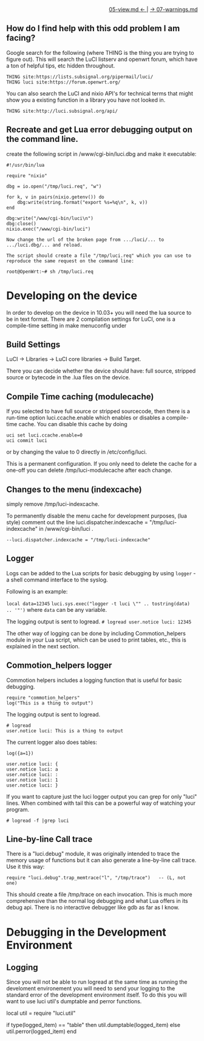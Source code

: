 <p align="right"><a href="05-view.md">05-view.md &larr; </a> | <a href="07-warnings.md">&rarr; 07-warnings.md</a></p>

How do I find help with this odd problem I am facing?
------------------------------------------------------

Google search for the following (where THING is the thing you are trying to figure out). This will search the LuCI listserv and openwrt forum, which have a ton of helpful tips, etc hidden throughout.

    THING site:https://lists.subsignal.org/pipermail/luci/
    THING luci site:https://forum.openwrt.org/

You can also search the LuCI and nixio API's for technical terms that might show you a existing function in a library you have not looked in.

    THING site:http://luci.subsignal.org/api/


Recreate and get Lua error debugging output on the command line.
--------------------------

create the following script in /www/cgi-bin/luci.dbg and make it executable:

    #!/usr/bin/lua

    require "nixio"

    dbg = io.open("/tmp/luci.req", "w")

    for k, v in pairs(nixio.getenv()) do
        dbg:write(string.format("export %s=%q\n", k, v))
    end

    dbg:write("/www/cgi-bin/luci\n")
    dbg:close()
    nixio.exec("/www/cgi-bin/luci")

    Now change the url of the broken page from .../luci/... to .../luci.dbg/... and reload.

    The script should create a file "/tmp/luci.req" which you can use to reproduce the same request on the command line:

    root@OpenWrt:~# sh /tmp/luci.req


Developing on the device
========================

In order to develop on the device in 10.03+ you will need the lua source to be in text format. There are 2 compilation settings for LuCI, one is a compile-time setting in make menuconfig under

Build Settings
--------------

LuCI -> Libraries -> LuCI core libraries -> Build Target.

There you can decide whether the device should have: full source, stripped source or bytecode in the .lua files on the device.

Compile Time caching (modulecache)
-----------------------------------

If you selected to have full source or stripped sourcecode, then there is a run-time option luci.ccache.enable which enables or disables a compile-time cache.  You can disable this cache by doing

    uci set luci.ccache.enable=0
    uci commit luci

or by changing the value to 0 directly in /etc/config/luci.

This is a permanent configuration.  If you only need to delete the cache for a one-off you can delete /tmp/luci-modulecache after each change.

Changes to the menu (indexcache)
--------------------

simply remove /tmp/luci-indexcache.

To permanently disable the menu cache for development purposes, (lua style) comment out the line
luci.dispatcher.indexcache = "/tmp/luci-indexcache" in /www/cgi-bin/luci .

    --luci.dispatcher.indexcache = "/tmp/luci-indexcache"

Logger
-----------------------

Logs can be added to the Lua scripts for basic debugging by using `logger` - a shell command interface to the syslog. 

Following is an example:

   `local data=12345`
   `luci.sys.exec("logger -t luci \"" .. tostring(data) .. '"')`
    where  `data` can be any variable. 

The logging output is sent to logread.
   `# logread
    user.notice luci: 12345`

The other way of logging can be done by including Commotion_helpers module in your Lua script, which can be used to print tables, etc., this is explained in the next section.

Commotion_helpers logger
-----------------------

Commotion helpers includes a logging function that is useful for basic debugging.

    require "commotion_helpers"
    log("This is a thing to output")

The logging output is sent to logread.

    # logread
    user.notice luci: This is a thing to output

The current logger also does tables:

    log({a=1})

    user.notice luci: {
    user.notice luci: a
    user.notice luci: :
    user.notice luci: 1
    user.notice luci: }

If you want to capture just the luci logger output you can grep for only "luci" lines. When combined with tail this can be a powerful way of watching your program.

    # logread -f |grep luci

Line-by-line Call trace
------------------------

There is a "luci.debug" module, it was originally intended to trace the
memory usage of functions but it can also generate a line-by-line call
trace. Use it this way:

    require "luci.debug".trap_memtrace("l", "/tmp/trace")   -- (L, not one)

This should create a file /tmp/trace on each invocation. This is much more comprehensive than the normal log debugging and what Lua offers in its debug api. There is no interactive debugger like gdb as far as I know.


Debugging in the Development Environment
=======================================

Logging
-----------------
Since you will not be able to run logread at the same time as running the develoment environement you will need to send your logging to the standard error of the development environment itself. To do this you will want to use luci util's dumptable  and perror functions.

local util = require "luci.util"

if type(logged_item) == "table" then
   util.dumptable(logged_item)
else
   util.perror(logged_item)
end
